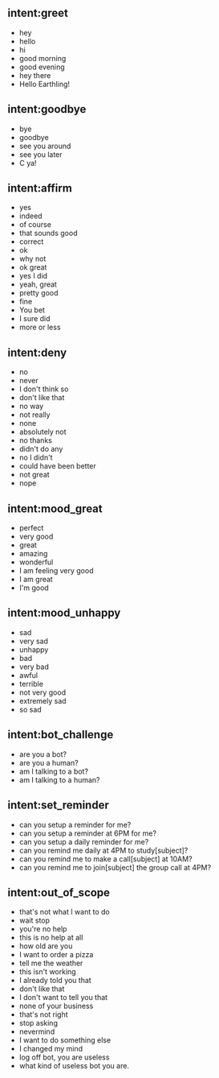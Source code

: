 ## intent:greet
- hey
- hello
- hi
- good morning
- good evening
- hey there
- Hello Earthling!

## intent:goodbye
- bye
- goodbye
- see you around
- see you later
- C ya!

## intent:affirm
- yes
- indeed
- of course
- that sounds good
- correct
- ok
- why not
- ok great
- yes I did
- yeah, great
- pretty good
- fine
- You bet
- I sure did
- more or less

## intent:deny
- no
- never
- I don't think so
- don't like that
- no way
- not really
- none
- absolutely not
- no thanks
- didn't do any
- no I didn't
- could have been better
- not great
- nope

## intent:mood_great
- perfect
- very good
- great
- amazing
- wonderful
- I am feeling very good
- I am great
- I'm good

## intent:mood_unhappy
- sad
- very sad
- unhappy
- bad
- very bad
- awful
- terrible
- not very good
- extremely sad
- so sad

## intent:bot_challenge
- are you a bot?
- are you a human?
- am I talking to a bot?
- am I talking to a human?

## intent:set_reminder
- can you setup a reminder for me?
- can you setup a reminder at 6PM for me?
- can you setup a daily reminder for me?
- can you remind me daily at 4PM to study[subject]?
- can you remind me to make a call[subject] at 10AM?
- can you remind me to join[subject] the group call at 4PM?

## intent:out_of_scope
- that's not what I want to do
- wait stop
- you're no help
- this is no help at all
- how old are you
- I want to order a pizza
- tell me the weather
- this isn't working
- I already told you that
- don't like that
- I don't want to tell you that
- none of your business
- that's not right
- stop asking
- nevermind
- I want to do something else
- I changed my mind
- log off bot, you are useless
- what kind of useless bot you are.